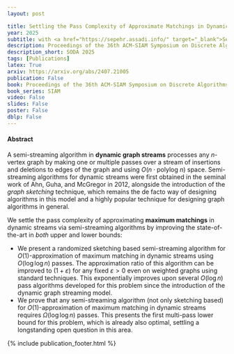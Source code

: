 ```yaml
---
layout: post

title: Settling the Pass Complexity of Approximate Matchings in Dynamic Graph Streams
year: 2025
subtitle: with <a href="https://sepehr.assadi.info/" target="_blank">Sepehr Assadi</a>, <a href="http://behnezhad.com/" target="_blank">Soheil Behnezhad</a>, <a href="http://www.christiankonrad.de/" target="_blank">Christian Konrad</a>, <a href="https://student.cs.uwaterloo.ca/~jsundare/" target="_blank">Janani Sundaresan</a>
description: Proceedings of the 36th ACM-SIAM Symposium on Discrete Algorithms
description_short: SODA 2025
tags: [Publications]
latex: True
arxiv: https://arxiv.org/abs/2407.21005
publication: False
book: Proceedings of the 36th ACM-SIAM Symposium on Discrete Algorithms
book_series: SIAM
video: False
slides: False
poster: False
dblp: False
---
```


#### Abstract

A semi-streaming algorithm in **dynamic graph streams** processes any $n$-vertex graph by making one or multiple passes over a stream of insertions and deletions to edges of the graph and
using $O(n \cdot \text{polylog} ~ {n})$ space. Semi-streaming algorithms for dynamic streams were first obtained 
in the seminal work of Ahn, Guha, and McGregor in 2012, alongside the introduction of the *graph sketching* technique, 
which remains the de facto way of designing algorithms in this model and a highly popular technique for designing graph algorithms in general. 

We settle the pass complexity of approximating **maximum matchings** in dynamic streams via semi-streaming algorithms by improving the state-of-the-art in *both* upper and lower bounds: 

- We present a randomized sketching based semi-streaming algorithm for $O(1)$-approximation of maximum matching in dynamic streams using $O(\log\log{n})$ passes. The approximation ratio of this algorithm can be improved to $(1+\varepsilon)$ for any fixed $\varepsilon > 0$ even on weighted graphs using standard techniques. This exponentially improves upon several $O(\log{n})$ pass algorithms developed for this problem since the introduction of the dynamic graph streaming model. 
- We prove that any semi-streaming algorithm (not only sketching based) for $O(1)$-approximation of maximum matching in dynamic streams requires $\Omega(\log\log{n})$ passes. This presents the first multi-pass lower bound for this problem, which is already also optimal, settling a longstanding open question in this area.  


{% include publication_footer.html %}